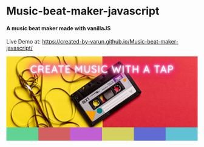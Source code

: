 # Music-beat-maker-javascript
#### A music beat maker made with vanillaJS
Live Demo at: https://created-by-varun.github.io/Music-beat-maker-javascript/

![image-1](1.png)
